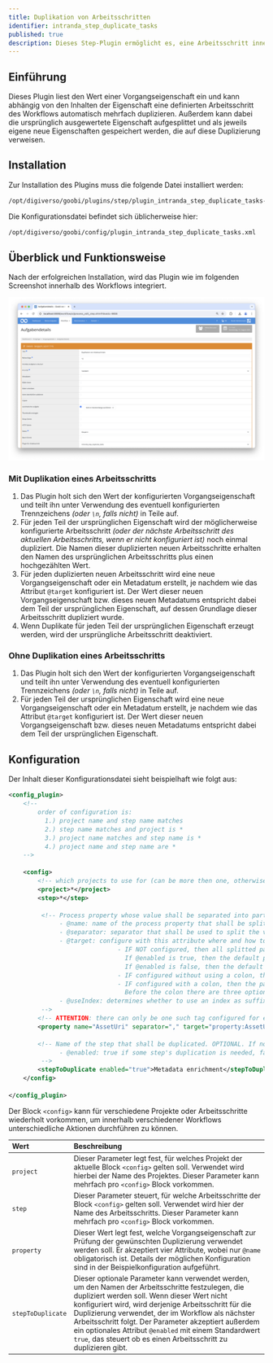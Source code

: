 ```yaml
---
title: Duplikation von Arbeitsschritten
identifier: intranda_step_duplicate_tasks
published: true
description: Dieses Step-Plugin ermöglicht es, eine Arbeitsschritt innerhalb des Workflow automatisch entsprechend einer Vorgangseigenschaft mehrfach zu duplizieren.
---
```

## Einführung
Dieses Plugin liest den Wert einer Vorgangseigenschaft ein und kann abhängig von den Inhalten der Eigenschaft eine definierten Arbeitsschritt des Workflows automatisch mehrfach duplizieren. Außerdem kann dabei die ursprünglich ausgewertete Eigenschaft aufgesplittet und als jeweils eigene neue Eigenschaften gespeichert werden, die auf diese Duplizierung verweisen.


## Installation
Zur Installation des Plugins muss die folgende Datei installiert werden:

```bash
/opt/digiverso/goobi/plugins/step/plugin_intranda_step_duplicate_tasks-base.jar
```

Die Konfigurationsdatei befindet sich üblicherweise hier:

```bash
/opt/digiverso/goobi/config/plugin_intranda_step_duplicate_tasks.xml
```


## Überblick und Funktionsweise
Nach der erfolgreichen Installation, wird das Plugin wie im folgenden Screenshot innerhalb des Workflows integriert.

![Auswahl des Plugins zur Durchführung des Arbeitsschrittes](screen1_de.png)

### Mit Duplikation eines Arbeitsschritts
1. Das Plugin holt sich den Wert der konfigurierten Vorgangseigenschaft und teilt ihn unter Verwendung des eventuell konfigurierten Trennzeichens *(oder `\n`, falls nicht)* in Teile auf.
2. Für jeden Teil der ursprünglichen Eigenschaft wird der möglicherweise konfigurierte Arbeitsschritt *(oder der nächste Arbeitsschritt des aktuellen Arbeitsschritts, wenn er nicht konfiguriert ist)* noch einmal dupliziert. Die Namen dieser duplizierten neuen Arbeitsschritte erhalten den Namen des ursprünglichen Arbeitsschritts plus einen hochgezählten Wert.
3. Für jeden duplizierten neuen Arbeitsschritt wird eine neue Vorgangseigenschaft oder ein Metadatum erstellt, je nachdem wie das Attribut `@target` konfiguriert ist. Der Wert dieser neuen Vorgangseigenschaft bzw. dieses neuen Metadatums entspricht dabei dem Teil der ursprünglichen Eigenschaft, auf dessen Grundlage dieser Arbeitsschritt dupliziert wurde.
4. Wenn Duplikate für jeden Teil der ursprünglichen Eigenschaft erzeugt werden, wird der ursprüngliche Arbeitsschritt deaktiviert.

### Ohne Duplikation eines Arbeitsschritts
1. Das Plugin holt sich den Wert der konfigurierten Vorgangseigenschaft und teilt ihn unter Verwendung des eventuell konfigurierten Trennzeichens *(oder `\n`, falls nicht)* in Teile auf.
2. Für jeden Teil der ursprünglichen Eigenschaft wird eine neue Vorgangseigenschaft oder ein Metadatum erstellt, je nachdem wie das Attribut `@target` konfiguriert ist. Der Wert dieser neuen Vorgangseigenschaft bzw. dieses neuen Metadatums entspricht dabei dem Teil der ursprünglichen Eigenschaft.


## Konfiguration
Der Inhalt dieser Konfigurationsdatei sieht beispielhaft wie folgt aus:

```xml
<config_plugin>
    <!--
        order of configuration is:
          1.) project name and step name matches
          2.) step name matches and project is *
          3.) project name matches and step name is *
          4.) project name and step name are *
	-->
    
    <config>
        <!-- which projects to use for (can be more then one, otherwise use *) -->
        <project>*</project>
        <step>*</step>
        
         <!-- Process property whose value shall be separated into parts, and it accepts four attributes:
              - @name: name of the process property that shall be splitted
              - @separator: separator that shall be used to split the value of the process property into smaller parts. OPTIONAL. DEFAULT "\n".
              - @target: configure with this attribute where and how to save the splitted parts. OPTIONAL.
                              - IF NOT configured, then all splitted parts will be saved as process properties, and the default property names depend on the configuration of @enabled of the tag <stepToDuplicate>:
                                If @enabled is true, then the default property name will be the step's name that is to be duplicated.
                                If @enabled is false, then the default property name will be the property's @name.
                              - IF configured without using a colon, then all splitted parts will be saved as process properties, and the configured @target will be the new properties' names.
                              - IF configured with a colon, then the part before that colon will control where the changes land, while the part after that colon will define the names of the splitted new parts:
                                Before the colon there are three options: property | metadata | person. For "metadata" and "person", changes will be saved into the METS file. For "property" changes will be saved as properties.
              - @useIndex: determines whether to use an index as suffix to each new process property / metadata entry to distinguish them between each other. OPTIONAL. DEFAULT true.
         -->
        <!-- ATTENTION: there can only be one such tag configured for each step, to split several properties, one has to do that in several steps. -->
        <property name="AssetUri" separator="," target="property:AssetUriSplitted" useIndex="true" />
        
        <!-- Name of the step that shall be duplicated. OPTIONAL. If not configured, then the next step following the current one will be used as default. It accepts an attribute:
              - @enabled: true if some step's duplication is needed, false otherwise. OPTIONAL. DEFAULT true.
         -->
        <stepToDuplicate enabled="true">Metadata enrichment</stepToDuplicate>
    </config>

</config_plugin>
```

Der Block `<config>` kann für verschiedene Projekte oder Arbeitsschritte wiederholt vorkommen, um innerhalb verschiedener Workflows unterschiedliche Aktionen durchführen zu können.

| Wert | Beschreibung |
| :--- | :--- |
| `project` | Dieser Parameter legt fest, für welches Projekt der aktuelle Block `<config>` gelten soll. Verwendet wird hierbei der Name des Projektes. Dieser Parameter kann mehrfach pro `<config>` Block vorkommen. |
| `step` | Dieser Parameter steuert, für welche Arbeitsschritte der Block `<config>` gelten soll. Verwendet wird hier der Name des Arbeitsschritts. Dieser Parameter kann mehrfach pro `<config>` Block vorkommen. |
| `property` | Dieser Wert legt fest, welche Vorgangseigenschaft zur Prüfung der gewünschten Duplizierung verwendet werden soll. Er akzeptiert vier Attribute, wobei nur `@name` obligatorisch ist. Details der möglichen Konfiguration sind in der Beispielkonfiguration aufgeführt. |
| `stepToDuplicate` | Dieser optionale Parameter kann verwendet werden, um den Namen der Arbeitsschritte festzulegen, die dupliziert werden soll. Wenn dieser Wert nicht konfiguriert wird, wird derjenige Arbeitsschritt für die Duplizierung verwendet, der im Workflow als nächster Arbeitsschritt folgt. Der Parameter akzeptiert außerdem ein optionales Attribut `@enabled` mit einem Standardwert `true`, das steuert ob es einen Arbeitsschritt zu duplizieren gibt. |

